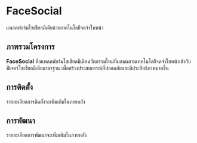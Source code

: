 # FaceSocial

แพลตฟอร์มโซเชียลมีเดียด้วยเทคโนโลยีจดจำใบหน้า

## ภาพรวมโครงการ

**FaceSocial** คือแพลตฟอร์มโซเชียลมีเดียนวัตกรรมใหม่ที่ผสมผสานเทคโนโลยีจดจำใบหน้าเข้ากับฟีเจอร์โซเชียลมีเดียมาตรฐาน เพื่อสร้างประสบการณ์ที่ปลอดภัยและมีประสิทธิภาพมากขึ้น

## การติดตั้ง

รายละเอียดการติดตั้งจะเพิ่มเติมในภายหลัง

## การพัฒนา

รายละเอียดการพัฒนาจะเพิ่มเติมในภายหลัง
